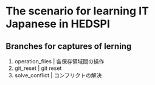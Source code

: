 # The scenario for learning IT Japanese in HEDSPI

## Branches for captures of lerning
1. operation_files | 各保存領域間の操作
2. git_reset       | git reset
3. solve_conflict  | コンフリクトの解決